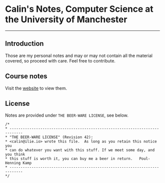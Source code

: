 # Calin's Notes, Computer Science at the University of Manchester
---

## Introduction

Those are my personal notes and may or may not contain all the material covered, so proceed with care.
Feel free to contribute.

## Course notes

Visit the [website](https://colinx05.github.io/uom-notes) to view them.

## License
Notes are provided under `THE BEER-WARE LICENSE`, see below.
```
/*
* ----------------------------------------------------------------------------
* "THE BEER-WARE LICENSE" (Revision 42):
* <calin@ilie.io> wrote this file.  As long as you retain this notice you
* can do whatever you want with this stuff. If we meet some day, and you think
* this stuff is worth it, you can buy me a beer in return.   Poul-Henning Kamp
* ----------------------------------------------------------------------------
*/
```